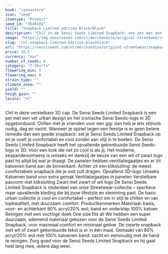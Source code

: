 ```yaml
---
book: "cannastore"
icon: "seed"
itemtype: "Product"
seed_id: "3540101"
title: "Snapback Limited edition Black/Black"
description: "Chil in de Sensi Seeds Limited Snapback: een pet met een vet urban design en het iconische Sensi Seeds-logo in 3D opgeborduurd. Koop nu online!"
image: "https://img.sensiseeds.com/nl/merchandise/original-streetwear/snapback-limited-edition-black-black-image.png"
slug: "/nl-snapback-limited-edition-blackblack"
url: "https://sensiseeds.com/nl/merchandise/original-streetwear/snapback-limited-edition-black-black?a_aid=cannastore"
price: 28.5
currency: "eur"
number_of_seeds: 0
category: "T-Shirts"
flowering_min: 0
flowering_max: 0
strain_type: ""
climate_zone: ""
yield: ""
heigh_gain: ""
locale: "nl"
---
```

Chil in deze verstelbare 3D cap. De Sensi Seeds Limited Snapback is een pet met een vet urban design en het iconische Sensi Seeds-logo in 3D opgeborduurd. Chillen met je vrienden voor een gig: dan heb je iets stijlvols nodig, dag en nacht. Wanneer je opziet tegen een feestje is er geen betere remedie dan een goede snapback: zet je Sensi Seeds Limited Snapback op en je voelt je comfortabel en cool zonder aan stijl in te boeten. De Sensi Seeds Limited Snapback heeft het opvallende geborduurde Sensi Seeds-logo in 3D. Voor een look die net zo cool is als jij. Het moderne, zespandenontwerp is uniseks en dankzij de keuze van een wit of zwart logo past hij altijd bij wat je draagt. De panelen hebben ventilatiegaatjes en er zit katoenen band aan de binnenkant. Achter zit een kliksluiting: de meest comfortabele snapback die je ooit zult dragen. Opvallend 3D-logo Uniseks Katoenen band voor extra gemak Ventilatiegaatjes in panelen Verstelbare pasvorm met kliksluiting Zwart met zwart of wit logo De Sensi Seeds Limited Snapback is onderdeel van onze Streetwear-collectie – sportieve maar opvallende kleding die bij jouw lifestyle en stemming past. De basic urban collectie is cool en comfortabel – perfect om in stijl te chillen en van topkwaliteit, met duurzaam comfort. Productkenmerken Materiaal: basis, voor- en achterkant 80% acryl/20% wol; band en onderklep 100% katoen Reinigen met een vochtige doek One size fits all We hebben een super duurzaam, ademend materiaal gekozen voor de Sensi Seeds Limited Snapback, voor maximaal comfort en minimaal gedoe. De zwarte snapback met wit of zwart geborduurde tekst is er in één maat. Gemaakt van 80% acryl/20% wol met 100% katoenen band: zacht en eenvoudig met de hand te reinigen. Zorg goed voor de Sensi Seeds Limited Snapback en hij gaat heel lang mee, iedere dag weer.

